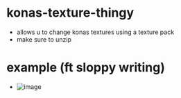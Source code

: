 # konas-texture-thingy

- allows u to change konas textures using a texture pack
- make sure to unzip 

# example (ft sloppy writing)
- ![image](https://user-images.githubusercontent.com/70986459/127893448-59f80bd2-27c6-4c6c-ac8d-367bc38d1d2c.png)

